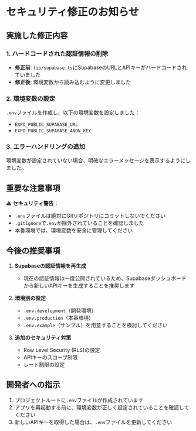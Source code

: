 # セキュリティ修正のお知らせ

## 実施した修正内容

### 1. ハードコードされた認証情報の削除
- **修正前**: `lib/supabase.ts`にSupabaseのURLとAPIキーがハードコードされていました
- **修正後**: 環境変数から読み込むように変更しました

### 2. 環境変数の設定
`.env`ファイルを作成し、以下の環境変数を設定しました：
- `EXPO_PUBLIC_SUPABASE_URL`
- `EXPO_PUBLIC_SUPABASE_ANON_KEY`

### 3. エラーハンドリングの追加
環境変数が設定されていない場合、明確なエラーメッセージを表示するようにしました。

## 重要な注意事項

⚠️ **セキュリティ警告**：
- `.env`ファイルは絶対にGitリポジトリにコミットしないでください
- `.gitignore`で`.env`が除外されていることを確認しました
- 本番環境では、環境変数を安全に管理してください

## 今後の推奨事項

1. **Supabaseの認証情報を再生成**
   - 現在の認証情報は一度公開されているため、Supabaseダッシュボードから新しいAPIキーを生成することを推奨します

2. **環境別の設定**
   - `.env.development`（開発環境）
   - `.env.production`（本番環境）
   - `.env.example`（サンプル）を用意することを検討してください

3. **追加のセキュリティ対策**
   - Row Level Security (RLS)の設定
   - APIキーのスコープ制限
   - レート制限の設定

## 開発者への指示

1. プロジェクトルートに`.env`ファイルが作成されています
2. アプリを再起動する前に、環境変数が正しく設定されていることを確認してください
3. 新しいAPIキーを取得した場合は、`.env`ファイルを更新してください